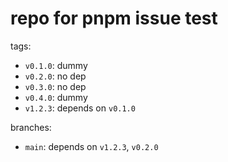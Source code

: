 # repo for pnpm issue test

tags:

- `v0.1.0`: dummy
- `v0.2.0`: no dep
- `v0.3.0`: no dep
- `v0.4.0`: dummy
- `v1.2.3`: depends on `v0.1.0`

branches:

- `main`: depends on `v1.2.3`, `v0.2.0`
